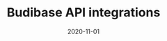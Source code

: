 ---
title: "Budibase API integrations"
description: "Bring all your data together with Budibase."
type: platform/integrations
layout: list
date: 2020-11-01
images:
- budibase-logo.jpg
---